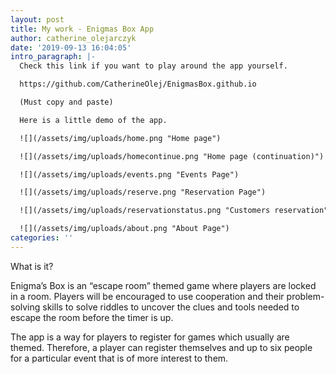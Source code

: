 ```yaml
---
layout: post
title: My work - Enigmas Box App
author: catherine_olejarczyk
date: '2019-09-13 16:04:05'
intro_paragraph: |-
  Check this link if you want to play around the app yourself. 

  https://github.com/CatherineOlej/EnigmasBox.github.io 

  (Must copy and paste)

  Here is a little demo of the app.

  ![](/assets/img/uploads/home.png "Home page")

  ![](/assets/img/uploads/homecontinue.png "Home page (continuation)")

  ![](/assets/img/uploads/events.png "Events Page")

  ![](/assets/img/uploads/reserve.png "Reservation Page")

  ![](/assets/img/uploads/reservationstatus.png "Customers reservation")

  ![](/assets/img/uploads/about.png "About Page")
categories: ''
---
```

What is it?

Enigma’s Box is an “escape room” themed game where players are locked in a room. Players will be encouraged to use cooperation and their problem-solving skills to solve riddles to uncover the clues and tools needed to escape the room before the timer is up. 

The app is a way for players to register for games which usually are themed. Therefore, a player can register themselves and up to six people for a particular event that is of more interest to them.
